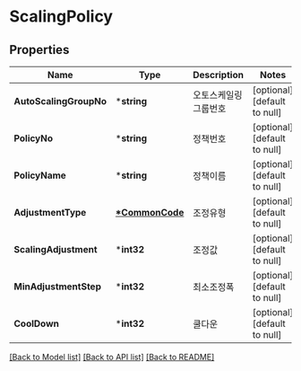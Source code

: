 # ScalingPolicy

## Properties
Name | Type | Description | Notes
------------ | ------------- | ------------- | -------------
**AutoScalingGroupNo** | ***string** | 오토스케일링그룹번호 | [optional] [default to null]
**PolicyNo** | ***string** | 정책번호 | [optional] [default to null]
**PolicyName** | ***string** | 정책이름 | [optional] [default to null]
**AdjustmentType** | **[*CommonCode](CommonCode.md)** | 조정유형 | [optional] [default to null]
**ScalingAdjustment** | ***int32** | 조정값 | [optional] [default to null]
**MinAdjustmentStep** | ***int32** | 최소조정폭 | [optional] [default to null]
**CoolDown** | ***int32** | 쿨다운 | [optional] [default to null]

[[Back to Model list]](../README.md#documentation-for-models) [[Back to API list]](../README.md#documentation-for-api-endpoints) [[Back to README]](../README.md)


